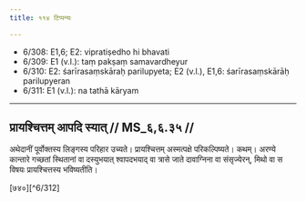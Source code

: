 ```yaml
---
title: ११४ टिप्पन्यः

---
```

- 6/308: E1,6; E2: vipratiṣedho hi bhavati
- 6/309: E1 (v.l.): taṃ pakṣaṃ samavardheyur
- 6/310: E2: śarīrasaṃskāraḥ parilupyeta; E2 (v.l.), E1,6: śarīrasaṃskārāḥ parilupyeran
- 6/311: E1 (v.l.): na tathā kāryam

____________________________________________


## प्रायश्चित्तम् आपदि स्यात् // MS_६,६.३५ //

अथेदानीं पूर्वोक्तस्य लिङ्गस्य परिहार उच्यते। प्रायश्चित्तम् अस्मत्पक्षे परिकल्पिष्यते। कथम्। अरण्ये कान्तारे गच्छतां स्थितानां वा दस्युभयात् श्वापदभयाद् वा त्रासे जाते दावाग्निना वा संसृज्येरन्, मिथो वा स विषयः प्रायश्चित्तस्य भविष्यतीति।

[७४०][^6/312]
